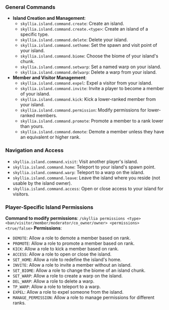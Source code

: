 ### General Commands
- **Island Creation and Management**:
  - `skyllia.island.command.create`: Create an island.
  - `skyllia.island.command.create.<type>`: Create an island of a specific type.
  - `skyllia.island.command.delete`: Delete your island.
  - `skyllia.island.command.sethome`: Set the spawn and visit point of your island.
  - `skyllia.island.command.biome`: Choose the biome of your island's chunk.
  - `skyllia.island.command.setwarp`: Set a named warp on your island.
  - `skyllia.island.command.delwarp`: Delete a warp from your island.
- **Member and Visitor Management**:
  - `skyllia.island.command.expel`: Expel a visitor from your island.
  - `skyllia.island.command.invite`: Invite a player to become a member of your island.
  - `skyllia.island.command.kick`: Kick a lower-ranked member from your island.
  - `skyllia.island.command.permission`: Modify permissions for lower-ranked members.
  - `skyllia.island.command.promote`: Promote a member to a rank lower than yours.
  - `skyllia.island.command.demote`: Demote a member unless they have an equivalent or higher rank.
### Navigation and Access
- `skyllia.island.command.visit`: Visit another player's island.
- `skyllia.island.command.home`: Teleport to your island's spawn point.
- `skyllia.island.command.warp`: Teleport to a warp on the island.
- `skyllia.island.command.leave`: Leave the island where you reside (not usable by the island owner).
- `skyllia.island.command.access`: Open or close access to your island for visitors.

### Player-Specific Island Permissions
**Command to modify permissions**: `/skyllia permissions <type> <ban/visitor/member/moderator/co_owner/owner> <permissions> <true/false>`
**Permissions**:
- `DEMOTE`: Allow a role to demote a member based on rank.
- `PROMOTE`: Allow a role to promote a member based on rank.
- `KICK`: Allow a role to kick a member based on rank.
- `ACCESS`: Allow a role to open or close the island.
- `SET_HOME`: Allow a role to redefine the island's home.
- `INVITE`: Allow a role to invite a member without an island.
- `SET_BIOME`: Allow a role to change the biome of an island chunk.
- `SET_WARP`: Allow a role to create a warp on the island.
- `DEL_WARP`: Allow a role to delete a warp.
- `TP_WARP`: Allow a role to teleport to a warp.
- `EXPEL`: Allow a role to expel someone from the island.
- `MANAGE_PERMISSION`: Allow a role to manage permissions for different ranks.
